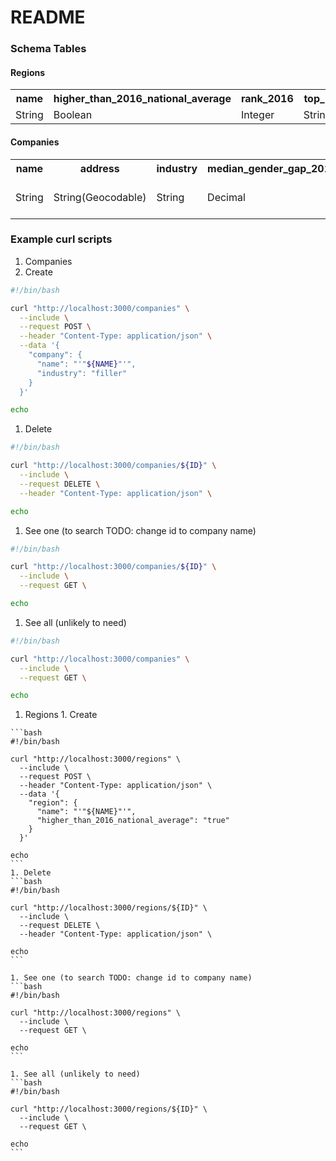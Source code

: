 # README

### Schema Tables
#### Regions
<table>
  <tr>
    <th>name</th>
    <th>higher_than_2016_national_average</th>
    <th>rank_2016</th>
    <th>top_1</th>
    <th>top_2</th>
    <th>top_3</th>
    <th>bottom_1</th>
    <th>bottom_2</th>
    <th>bottom_3</th>
    <th>mean_wage_gap_2016</th>
    <th>mean_wage_gap_change</th>
  </tr>
  <tr>
    <td>String</td>
    <td>Boolean</td>
    <td>Integer</td>
    <td>String</td>
    <td>String</td>
    <td>String</td>
    <td>String</td>
    <td>String</td>
    <td>String</td>
    <td>Decimal</td>
    <td>Decimal</td>
  </tr>
</table>

#### Companies
<table>
  <tr>
    <th>name</th>
    <th>address</th>
    <th>industry</th>
    <th>median_gender_gap_2019</th>
    <th>benefits</th>
  </tr>
  <tr>
    <td>String</td>
    <td>String(Geocodable)</td>
    <td>String</td>
    <td>Decimal</td>
    <td>Text(crowd-sourceable data)</td>
  </tr>
</table>

### Example curl scripts

1. Companies
  1. Create
  ```bash
  #!/bin/bash

  curl "http://localhost:3000/companies" \
    --include \
    --request POST \
    --header "Content-Type: application/json" \
    --data '{
      "company": {
        "name": "'"${NAME}"'",
        "industry": "filler"
      }
    }'

  echo
  ```
  1. Delete
  ```bash
  #!/bin/bash

  curl "http://localhost:3000/companies/${ID}" \
    --include \
    --request DELETE \
    --header "Content-Type: application/json" \

  echo
  ```

  1. See one (to search TODO: change id to company name)
  ```bash
  #!/bin/bash

  curl "http://localhost:3000/companies/${ID}" \
    --include \
    --request GET \

  echo
  ```

  1. See all (unlikely to need)
  ```bash
  #!/bin/bash

  curl "http://localhost:3000/companies" \
    --include \
    --request GET \

  echo
  ```

  1. Regions
    1. Create
    
    ```bash
    #!/bin/bash

    curl "http://localhost:3000/regions" \
      --include \
      --request POST \
      --header "Content-Type: application/json" \
      --data '{
        "region": {
          "name": "'"${NAME}"'",
          "higher_than_2016_national_average": "true"
        }
      }'

    echo
    ```
    1. Delete
    ```bash
    #!/bin/bash

    curl "http://localhost:3000/regions/${ID}" \
      --include \
      --request DELETE \
      --header "Content-Type: application/json" \

    echo
    ```

    1. See one (to search TODO: change id to company name)
    ```bash
    #!/bin/bash

    curl "http://localhost:3000/regions" \
      --include \
      --request GET \

    echo
    ```

    1. See all (unlikely to need)
    ```bash
    #!/bin/bash

    curl "http://localhost:3000/regions/${ID}" \
      --include \
      --request GET \

    echo
    ```
